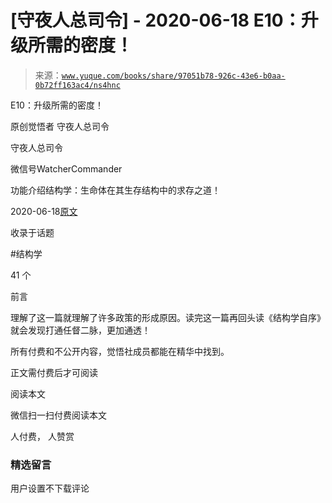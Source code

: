 # [守夜人总司令] - 2020-06-18 E10：升级所需的密度！

> 来源：[`www.yuque.com/books/share/97051b78-926c-43e6-b0aa-0b72ff163ac4/ns4hnc`](https://www.yuque.com/books/share/97051b78-926c-43e6-b0aa-0b72ff163ac4/ns4hnc)



E10：升级所需的密度！ 

原创觉悟者 守夜人总司令 

守夜人总司令 

微信号WatcherCommander 

功能介绍结构学：生命体在其生存结构中的求存之道！ 

2020-06-18[原文](https://mp.weixin.qq.com/s?__biz=MzAxNDk1NjI2Mw==&mid=2247485337&idx=1&sn=e93780b3d10de5b467e71f326eb12838&chksm=9b8a2411acfdad07d858079223ba3eda77fe88caa8d769030eb67c15f5511fab584f8d1244ca&scene=27#wechat_redirect&cpage=198) 

收录于话题 

#结构学 

41 个 

前言 

理解了这一篇就理解了许多政策的形成原因。读完这一篇再回头读《结构学自序》就会发现打通任督二脉，更加通透！ 

所有付费和不公开内容，觉悟社成员都能在精华中找到。 

正文需付费后才可阅读 

阅读本文 

微信扫一扫付费阅读本文 

人付费， 人赞赏 

### 精选留言 

用户设置不下载评论